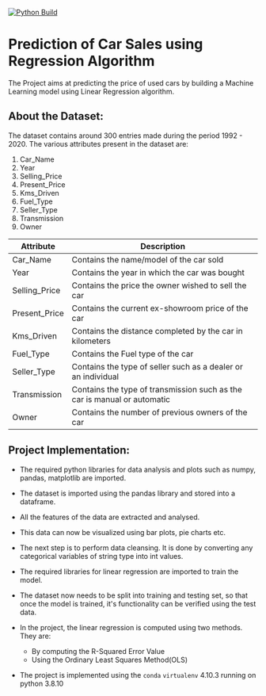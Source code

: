 [![Python Build](https://github.com/shiva-s30/265460-Python-MiniProject/actions/workflows/python%20build.yml/badge.svg)](https://github.com/shiva-s30/265460-Python-MiniProject/actions/workflows/python%20build.yml)

# Prediction of Car Sales using Regression Algorithm
The Project aims at predicting the price of used cars by building a Machine Learning model using Linear Regression algorithm.

## About the Dataset:
The dataset contains around 300 entries made during the period 1992 - 2020.  The various attributes present in the dataset are:

1.  Car_Name
2.  Year
3.  Selling_Price
4.  Present_Price
5.  Kms_Driven
6.  Fuel_Type
7.  Seller_Type
8.  Transmission
9.  Owner

|Attribute| Description |
|--|--|
|Car_Name  | Contains the name/model of the car sold |
|Year| Contains the year in which the car was bought |
|Selling_Price| Contains the price the owner wished to sell the car |
|Present_Price| Contains the current ex-showroom price of the car |
|Kms_Driven| Contains the distance completed by the car in kilometers |
|Fuel_Type| Contains the Fuel type of the car |
|Seller_Type| Contains the type of seller such as a dealer or an individual |
|Transmission| Contains the type of transmission such as the car is manual or automatic |
|Owner|Contains the number of previous owners of the car |

  ## Project Implementation:

 - The required python libraries for data analysis and plots such as numpy, pandas, matplotlib are imported. 
 - The dataset is imported using the pandas library and stored into a dataframe.
 - All the features of the data are extracted and analysed.
 - This data can now be visualized using bar plots, pie charts etc. 
 - The next step is to perform data cleansing. It is done by converting any categorical variables of string type into int values.
 - The required libraries for linear regression are imported to train the model.
 - The dataset now needs to be split into training and testing set, so that once the model is trained, it's functionality can be verified using the test data. 
 - In the project, the linear regression is computed using two methods. They are:	
			 
	 - By computing the R-Squared Error Value
	 - Using the Ordinary Least Squares Method(OLS)
 - The project is implemented using the `conda` `virtualenv` 4.10.3 running on python 3.8.10
 
